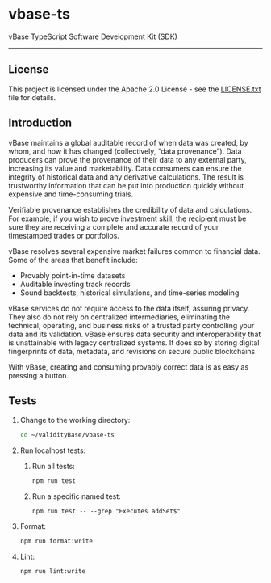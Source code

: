 # vbase-ts

vBase TypeScript Software Development Kit (SDK)

---

## License

This project is licensed under the Apache 2.0 License - see the [LICENSE.txt](LICENSE.txt) file for details.

## Introduction

vBase maintains a global auditable record of when data was created, by whom, and how it has changed (collectively, “data provenance”). Data producers can prove the provenance of their data to any external party, increasing its value and marketability. Data consumers can ensure the integrity of historical data and any derivative calculations. The result is trustworthy information that can be put into production quickly without expensive and time-consuming trials.

Verifiable provenance establishes the credibility of data and calculations. For example, if you wish to prove investment skill, the recipient must be sure they are receiving a complete and accurate record of your timestamped trades or portfolios.

vBase resolves several expensive market failures common to financial data. Some of the areas that benefit include:

- Provably point-in-time datasets
- Auditable investing track records
- Sound backtests, historical simulations, and time-series modeling

vBase services do not require access to the data itself, assuring privacy. They also do not rely on centralized intermediaries, eliminating the technical, operating, and business risks of a trusted party controlling your data and its validation. vBase ensures data security and interoperability that is unattainable with legacy centralized systems. It does so by storing digital fingerprints of data, metadata, and revisions on secure public blockchains.

With vBase, creating and consuming provably correct data is as easy as pressing a button.

## Tests

1. Change to the working directory:

   ```bash
   cd ~/validityBase/vbase-ts
   ```

1. Run localhost tests:

   1. Run all tests:

      ```bash
      npm run test
      ```

   1. Run a specific named test:

      ```beash
      npm run test -- --grep "Executes addSet$"
      ```

1. Format:

   ```bash
   npm run format:write
   ```

1. Lint:

   ```bash
   npm run lint:write
   ```
